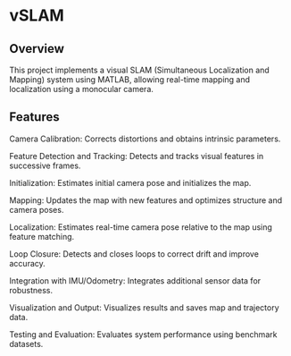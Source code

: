 # vSLAM
## Overview
This project implements a visual SLAM (Simultaneous Localization and Mapping) system using MATLAB, allowing real-time mapping and localization using a monocular camera.

## Features
Camera Calibration: Corrects distortions and obtains intrinsic parameters.

Feature Detection and Tracking: Detects and tracks visual features in successive frames.

Initialization: Estimates initial camera pose and initializes the map.

Mapping: Updates the map with new features and optimizes structure and camera poses.

Localization: Estimates real-time camera pose relative to the map using feature matching.

Loop Closure: Detects and closes loops to correct drift and improve accuracy.

Integration with IMU/Odometry: Integrates additional sensor data for robustness.

Visualization and Output: Visualizes results and saves map and trajectory data.

Testing and Evaluation: Evaluates system performance using benchmark datasets.

